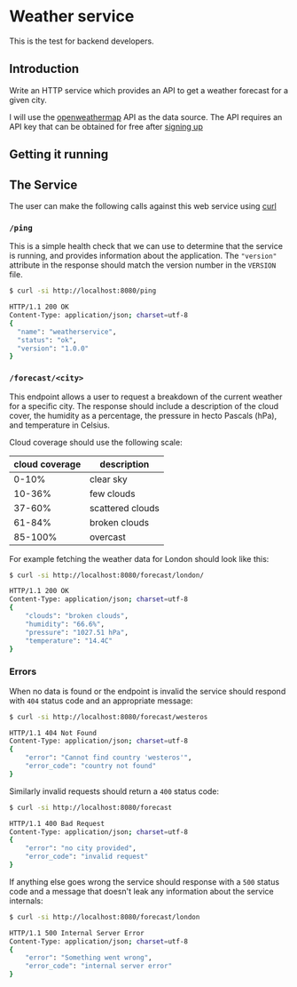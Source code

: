 Weather service
===============

This is the test for backend developers.

Introduction
------------

Write an HTTP service which provides an API to get a weather
forecast for a given city.

I will use the [openweathermap](https://www.openweathermap.org) API as
the data source. The API requires an API key that can be obtained for free
after [signing up](https://home.openweathermap.org/users/sign_up)

Getting it running
------------------

The Service
-----------

The user can make the following calls against this web service using
[curl](https://curl.haxx.se/)

### `/ping`

This is a simple health check that we can use to determine that the service is
running, and provides information about the application. The `"version"`
attribute in the response should match the version number in the `VERSION`
file.

```bash
$ curl -si http://localhost:8080/ping

HTTP/1.1 200 OK
Content-Type: application/json; charset=utf-8
{
  "name": "weatherservice",
  "status": "ok",
  "version": "1.0.0"
}
```

### `/forecast/<city>`

This endpoint allows a user to request a breakdown of the current weather for
a specific city. The response should include a description of the cloud cover,
the humidity as a percentage, the pressure in hecto Pascals (hPa), and
temperature in Celsius.

Cloud coverage should use the following scale:

| cloud coverage | description      |
|----------------|------------------|
| 0-10%          | clear sky        |
| 10-36%         | few clouds       |
| 37-60%         | scattered clouds |
| 61-84%         | broken clouds    |
| 85-100%        | overcast         |

For example fetching the weather data for London should look like this:

```bash
$ curl -si http://localhost:8080/forecast/london/

HTTP/1.1 200 OK
Content-Type: application/json; charset=utf-8
{
    "clouds": "broken clouds",
    "humidity": "66.6%",
    "pressure": "1027.51 hPa",
    "temperature": "14.4C"
}
```

### Errors

When no data is found or the endpoint is invalid the service should respond
with `404` status code and an appropriate message:

```bash
$ curl -si http://localhost:8080/forecast/westeros

HTTP/1.1 404 Not Found
Content-Type: application/json; charset=utf-8
{
    "error": "Cannot find country 'westeros'",
    "error_code": "country not found"
}
```

Similarly invalid requests should return a `400` status code:

```bash
$ curl -si http://localhost:8080/forecast

HTTP/1.1 400 Bad Request
Content-Type: application/json; charset=utf-8
{
    "error": "no city provided",
    "error_code": "invalid request"
}
```

If anything else goes wrong the service should response with a `500` status code
and a message that doesn't leak any information about the service internals:

```bash
$ curl -si http://localhost:8080/forecast/london

HTTP/1.1 500 Internal Server Error
Content-Type: application/json; charset=utf-8
{
    "error": "Something went wrong",
    "error_code": "internal server error"
}
```
